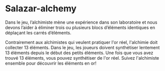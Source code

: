 # Salazar-alchemy

Dans le jeu, l’alchimiste mène une expérience dans son laboratoire et nous devons l’aider à éliminer trois ou plusieurs blocs d’éléments identiques en déplaçant les carrés d’éléments. 

Contrairement aux alchimistes qui veulent pratiquer l'or réel, l'alchimie doit collecter 13 éléments. Dans le jeu, les joueurs doivent synthétiser lentement 13 éléments depuis le début des petits éléments. Une fois que vous avez trouvé 13 éléments, vous pouvez synthétiser de l'or réel. Suivez l'alchimiste ensemble pour découvrir les éléments en or! 
